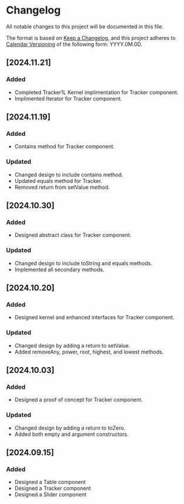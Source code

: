 # Changelog

All notable changes to this project will be documented in this file.

The format is based on [Keep a Changelog](https://keepachangelog.com/en/1.1.0/),
and this project adheres to [Calendar Versioning](https://calver.org/) of
the following form: YYYY.0M.0D.

## [2024.11.21]

### Added

- Completed Tracker1L Kernel implimentation for Tracker component.
- Implimented Iterator for Tracker component.

## [2024.11.19]

### Added

- Contains method for Tracker component.

### Updated

- Changed design to include contains method.
- Updated equals method for Tracker.
- Removed return from setValue method.

## [2024.10.30]

### Added

- Designed abstract class for Tracker component.

### Updated

- Changed design to include toString and equals methods.
- Implemented all secondary methods.

## [2024.10.20]

### Added

- Designed kernel and enhanced interfaces for Tracker component.

### Updated

- Changed design by adding a return to setValue.
- Added removeAny, power, root, highest, and lowest methods.

## [2024.10.03]

### Added

- Designed a proof of concept for Tracker component.

### Updated

- Changed design by adding a return to toZero.
- Added both empty and argument constructors.

## [2024.09.15]

### Added

- Designed a Table component
- Designed a Tracker component
- Designed a Slider component
